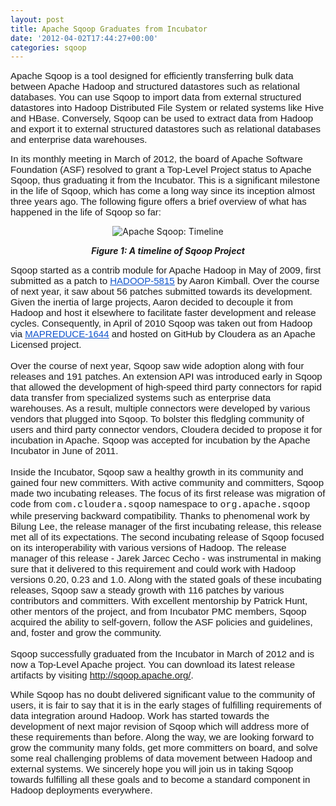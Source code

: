 ```yaml
---
layout: post
title: Apache Sqoop Graduates from Incubator
date: '2012-04-02T17:44:27+00:00'
categories: sqoop
---
```

<p> </p> 
  <p><b id="internal-source-marker_0.49167533637955785" style="font-family: Times; font-size: medium; "><span style="font-size: 15px; font-family: Arial; background-color: transparent; font-weight: normal; vertical-align: baseline; white-space: pre-wrap; ">Apache Sqoop is a tool designed for efficiently transferring bulk data between Apache Hadoop and structured datastores such as relational databases. You can use Sqoop to import data from external structured datastores into Hadoop Distributed File System or related systems like Hive and HBase. Conversely, Sqoop can be used to extract data from Hadoop and export it to external structured datastores such as relational databases and enterprise data warehouses.</span></b> </p> 
  <p><b id="internal-source-marker_0.6118012964725494" style="font-family: Times; font-size: medium; "><span style="font-size: 15px; font-family: Arial; background-color: transparent; font-weight: normal; vertical-align: baseline; white-space: pre-wrap; ">In its monthly meeting in March of 2012, the board of Apache Software Foundation (ASF) resolved to grant a Top-Level Project status to Apache Sqoop, thus graduating it from the Incubator. This is a significant milestone in the life of Sqoop, which has come a long way since its inception almost three years ago. The following figure offers a brief overview of what has happened in the life of Sqoop so far:</span></b></p> 
  <p> </p> 
  <p style="text-align: center; "><img src="https://blogs.apache.org/sqoop/mediaresource/b2d5a20f-161e-40c2-9c7d-e08bc547e8ae" alt="Apache Sqoop: Timeline" /><br /></p> 
  <p> </p> 
  <p style="text-align: center; "><b><i>Figure 1: A timeline of Sqoop Project</i></b> </p> 
  <p> </p> 
  <p><span id="internal-source-marker_0.6118012964725494"><span style="font-size: 15px; font-family: Arial; background-color: transparent; font-weight: normal; vertical-align: baseline; white-space: pre-wrap; ">Sqoop started as a contrib module for Apache Hadoop in May of 2009, first submitted as a patch to </span><a href="https://issues.apache.org/jira/browse/HADOOP-5815" style="font-family: Times; font-size: medium; font-weight: bold; " title="Sqoop: A database import tool for Hadoop"><span style="font-size: 15px; font-family: Arial; color: #1155cc; background-color: transparent; font-weight: normal; text-decoration: underline; vertical-align: baseline; white-space: pre-wrap; ">HADOOP-5815</span></a><span style="font-size: 15px; font-family: Arial; background-color: transparent; font-weight: normal; vertical-align: baseline; white-space: pre-wrap; "> by Aaron Kimball. Over the course of next year, it saw about 56 patches submitted towards its development. Given the inertia of large projects, Aaron decided to decouple it from Hadoop and host it elsewhere to facilitate faster development and release cycles. Consequently, in April of 2010 Sqoop was taken out from Hadoop via </span><a href="https://issues.apache.org/jira/browse/MAPREDUCE-1644" style="font-family: Times; font-size: medium; font-weight: bold; " title="Remove Sqoop from Apache Hadoop (moving to github)"><span style="font-size: 15px; font-family: Arial; color: #1155cc; background-color: transparent; font-weight: normal; text-decoration: underline; vertical-align: baseline; white-space: pre-wrap; ">MAPREDUCE-1644</span></a><span style="font-size: 15px; font-family: Arial; background-color: transparent; font-weight: normal; vertical-align: baseline; white-space: pre-wrap; "> and hosted on GitHub by Cloudera as an Apache Licensed project.</span><br /><span style="font-size: 15px; font-family: Arial; font-weight: normal; vertical-align: baseline; white-space: pre-wrap; background-color: transparent; "></span><br /><span style="font-size: 15px; font-family: Arial; background-color: transparent; font-weight: normal; vertical-align: baseline; white-space: pre-wrap; ">Over the course of next year, Sqoop saw wide adoption along with four releases and 191 patches. An extension API was introduced early in Sqoop that allowed the development of high-speed third party connectors for rapid data transfer from specialized systems such as enterprise data warehouses. As a result, multiple connectors were developed by various vendors that plugged into Sqoop. To bolster this fledgling community of users and third party connector vendors, Cloudera decided to propose it for incubation in Apache. Sqoop was accepted for incubation by the Apache Incubator in June of 2011. &nbsp;</span><br /><span style="font-size: 15px; font-family: Arial; font-weight: normal; vertical-align: baseline; white-space: pre-wrap; background-color: transparent; "></span><br /><span style="font-size: 15px; font-family: Arial; background-color: transparent; font-weight: normal; vertical-align: baseline; white-space: pre-wrap; ">Inside the Incubator, Sqoop saw a healthy growth in its community and gained four new committers. With active community and committers, Sqoop made two incubating releases. The focus of its first release was migration of code from </span><span style="font-size: 15px; font-family: 'Courier New'; background-color: transparent; font-weight: normal; vertical-align: baseline; white-space: pre-wrap; ">com.cloudera.sqoop</span><span style="font-size: 15px; font-family: Arial; background-color: transparent; font-weight: normal; vertical-align: baseline; white-space: pre-wrap; "> namespace to </span><span style="font-size: 15px; font-family: 'Courier New'; background-color: transparent; font-weight: normal; vertical-align: baseline; white-space: pre-wrap; ">org.apache.sqoop</span><span style="font-size: 15px; font-family: Arial; background-color: transparent; font-weight: normal; vertical-align: baseline; white-space: pre-wrap; "> while preserving backward compatibility. Thanks to phenomenal work by Bilung Lee, the release manager of the first incubating release, this release met all of its expectations. The second incubating release of Sqoop focused on its interoperability with various versions of Hadoop. The release manager of this release - Jarek Jarcec Cecho - was instrumental in making sure that it delivered to this requirement and could work with Hadoop versions 0.20, 0.23 and 1.0. Along with the stated goals of these incubating releases, Sqoop saw a steady growth with 116 patches by various contributors and committers. With excellent mentorship by Patrick Hunt, other mentors of the project, and from Incubator PMC members, Sqoop acquired the ability to self-govern, follow the ASF policies and guidelines, and, foster and grow the community. </span><br /><span style="font-size: 15px; font-family: Arial; font-weight: normal; vertical-align: baseline; white-space: pre-wrap; background-color: transparent; "></span><br /><span style="font-size: 15px; font-family: Arial; background-color: transparent; font-weight: normal; vertical-align: baseline; white-space: pre-wrap; ">Sqoop successfully graduated from the Incubator in March of 2012 and is now a Top-Level Apache project. You can download its latest release artifacts by visiting <a href="http://sqoop.apache.org/" title="Apache Sqoop">http://sqoop.apache.org/</a>.</span><br /></span> </p> 
  <p><b id="internal-source-marker_0.6118012964725494" style="font-family: Times; font-size: medium; "><span style="font-size: 15px; font-family: Arial; background-color: transparent; font-weight: normal; vertical-align: baseline; white-space: pre-wrap; ">While Sqoop has no doubt delivered significant value to the community of users, it is fair to say that it is in the early stages of fulfilling requirements of data integration around Hadoop. Work has started towards the development of next major revision of Sqoop which will address more of these requirements than before. Along the way, we are looking forward to grow the community many folds, get more committers on board, and solve some real challenging problems of data movement between Hadoop and external systems. We sincerely hope you will join us in taking Sqoop towards fulfilling all these goals and to become a standard component in Hadoop deployments everywhere.</span></b> </p>
